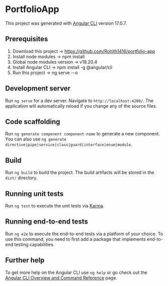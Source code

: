 # PortfolioApp

This project was generated with [Angular CLI](https://github.com/angular/angular-cli) version 17.0.7.

## Prerequisites
1. Download this project -> https://github.com/Rohith1416/portfolio-app
2. Install node modules -> npm install
3. Global node modules version -> v18.20.4
4. Install Angular CLI -> npm install -g @angular/cli
5. Run this project -> ng serve --o

## Development server

Run `ng serve` for a dev server. Navigate to `http://localhost:4200/`. The application will automatically reload if you change any of the source files.

## Code scaffolding

Run `ng generate component component-name` to generate a new component. You can also use `ng generate directive|pipe|service|class|guard|interface|enum|module`.

## Build

Run `ng build` to build the project. The build artifacts will be stored in the `dist/` directory.

## Running unit tests

Run `ng test` to execute the unit tests via [Karma](https://karma-runner.github.io).

## Running end-to-end tests

Run `ng e2e` to execute the end-to-end tests via a platform of your choice. To use this command, you need to first add a package that implements end-to-end testing capabilities.

## Further help

To get more help on the Angular CLI use `ng help` or go check out the [Angular CLI Overview and Command Reference](https://angular.io/cli) page.
